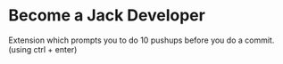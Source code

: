 # Become a Jack Developer

Extension which prompts you to do 10 pushups before you do a commit. (using ctrl + enter)